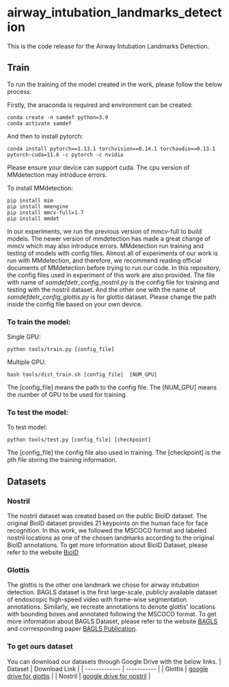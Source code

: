 # airway_intubation_landmarks_detection
  This is the code release for the Airway Intubation Landmarks Detection.
## Train 
To run the training of the model created in the work, please follow the below process:

Firstly, the anaconda is required and environment can be created:
```
conda create -n samdef python=3.9
conda activate samdef
```

And then to install pytorch:
```
conda install pytorch==1.13.1 torchvision==0.14.1 torchaudio==0.13.1 pytorch-cuda=11.6 -c pytorch -c nvidia
```
Please ensure your device can support cuda. The cpu version of MMdetection may introduce errors.

  To install MMdetection:
```
pip install mim
pip install mmengine
pip install mmcv-full=1.7
pip install mmdet
```
  In our experiments, we run the previous version of mmcv-full to build models. The newer version of mmdetection has made a great change of mmcv which may also introduce errors.
  MMdetection run training and testing of models with config files. Almost all of experiments of our work is run with MMdetection, and therefore, we recommend reading official documents of MMdetection before trying to run our code.
  In this repository, the config files used in experiment of this work are also provided. The file with name of *samdefdetr_config_nostril.py* is the config file for training and testing with the nostril dataset. And the other one with the name of *samdefdetr_config_glottis.py* is for glottis dataset. Please change the path inside the config file based on your own device. 
  
### To train the model:
Single GPU: 
```
python tools/train.py [config_file]
```
Multiple GPU: 
```
bash tools/dist_train.sh [config_file]  [NUM_GPU]
```
  The [config_file] means the path to the config file.
  The [NUM_GPU] means the number of GPU to be used for training.

### To test the model:
To test model:
```
python tools/test.py [config_file] [checkpoint]
```
  The [config_file] the config file also used in training.
  The [checkpoint] is the pth file storing the training information. 

## Datasets
### Nostril
The nostril dataset was created based on the public BioID dataset. The original BioID dataset provides 21 keypoints on the human face for face recognition. In this work, we followed the MSCOCO format and labeled nostril locations as one of the chosen landmarks according to the original BioID annotations. To get more information about BioID Dataset, please refer to the website [BioID](https://www.bioid.com/facedb/)
### Glottis
The glottis is the other one landmark we chose for airway intubation detection. BAGLS dataset is the first large-scale, publicly available dataset of endoscopic high-speed video with frame-wise segmentation annotations. Similarly, we recreate annotations to denote glottis' locations with bounding boxes and annotated following the MSCOCO format. To get more information about BAGLS Dataset, please refer to the website [BAGLS](https://www.bagls.org/) and corrresponding paper [BAGLS Publication](https://www.nature.com/articles/s41597-020-0526-3).
### To get ours dataset
You can download our datasets through Google Drive with the below links.
| Dataset | Download Link |
| ------------- | ----------- |
| Glottis | [google drive for glottis](https://drive.google.com/file/d/1XVHSyOw7hb0HogRvjG497xaIQvQmqD3m/view?usp=sharing) |
| Nostril | [google drive for nostril](https://drive.google.com/file/d/1A86jI3ez3hRs5IMim7PTwlaYNFXOUZdw/view?usp=sharing) |
